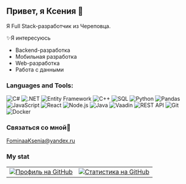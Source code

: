 ## Привет, я Ксения 👋

Я Full Stack-разработчик из Череповца.

✨Я интересуюсь
<ul>
  <li>Backend-разработка</li>
  <li>Мобильная разработка</li>
  <li>Web-разработка</li>
  <li>Работа с данными</li>
</ul>


### Languages and Tools:

![C#](https://img.shields.io/badge/c%23-%23239120.svg?style=for-the-badge&logo=c-sharp&logoColor=white)
![.NET](https://img.shields.io/badge/.NET-5C2D91?style=for-the-badge&logo=.net&logoColor=white)
![Entity Framework](https://img.shields.io/badge/Entity%20Framework-222222?style=for-the-badge&logo=entity-framework&logoColor=white)
![C++](https://img.shields.io/badge/c++-%2300599C.svg?style=for-the-badge&logo=c%2B%2B&logoColor=white)
![SQL](https://img.shields.io/badge/sql-%23000000.svg?style=for-the-badge&logo=sql&logoColor=white)
![Python](https://img.shields.io/badge/python-%230D1117.svg?style=for-the-badge&logo=python&logoColor=blue)
![Pandas](https://img.shields.io/badge/pandas-%23150458.svg?style=for-the-badge&logo=pandas&logoColor=white)
![JavaScript](https://img.shields.io/badge/javascript-%23323330.svg?style=for-the-badge&logo=javascript&logoColor=%23F7DF1E)
![React](https://img.shields.io/badge/react-%2320232a.svg?style=for-the-badge&logo=react&logoColor=%2361DAFB)
![Node.js](https://img.shields.io/badge/node.js-6DA55F?style=for-the-badge&logo=node.js&logoColor=white)
![Java](https://img.shields.io/badge/java-%23ED8B00.svg?style=for-the-badge&logo=java&logoColor=white)
![Vaadin](https://img.shields.io/badge/Vaadin-black?style=for-the-badge&logo=vaadin&logoColor=blue)
![REST API](https://img.shields.io/badge/REST-API-00B5E2?style=for-the-badge&logo=rest-api&logoColor=white)
![Git](https://img.shields.io/badge/git-%23F05033.svg?style=for-the-badge&logo=git&logoColor=white)
![Docker](https://img.shields.io/badge/docker-%230db7ed.svg?style=for-the-badge&logo=docker&logoColor=white)

### Связаться со мной📮
FominaaKsenia@yandex.ru 

### My stat

<table>
  <tr><td>
    <a href="https://github.com/KsFomina"><img src="https://github-profile-summary-cards.vercel.app/api/cards/profile-details?username=KsFomina" alt="Профиль на GitHub" /></a>
  </td><td>
      <a href="https://github.com/KsFomina"><img src="https://github-profile-summary-cards.vercel.app/api/cards/stats?username=KsFomina" alt="Статистика на GitHub" /></a>
    </td></tr>
</table>

<!--
### Связь со мной

<a href="https://t.me/https://t.me/FomKsenon">
  <img src="https://img.shields.io/badge/Telegram-2CA5E0?style=for-the-badge&logo=telegram&logoColor=white" alt="Telegram" />
</a>

<a href="https://vk.com/your_vk_ksenip">
  <img src="https://img.shields.io/badge/VK-4684C9?style=for-the-badge&logo=vk&logoColor=white" alt="VK" />
</a>

<a href="mailto:FominaaKsenia@yandex.ru">
  <img src="https://img.shields.io/badge/Яндекс_Почта-4169E1?style=for-the-badge&logo=yandex&logoColor=white" alt="Яндекс Почта" />
</a>

-->


<!--
**KsFomina/KsFomina** is a ✨ _special_ ✨ repository because its `README.md` (this file) appears on your GitHub profile.

Here are some ideas to get you started:

- 🔭 I’m currently working on ...
- 🌱 I’m currently learning ...
- 👯 I’m looking to collaborate on ...
- 🤔 I’m looking for help with ...
- 💬 Ask me about ...
- 📫 How to reach me: ...
- 😄 Pronouns: ...
- ⚡ Fun fact: ...
-->
